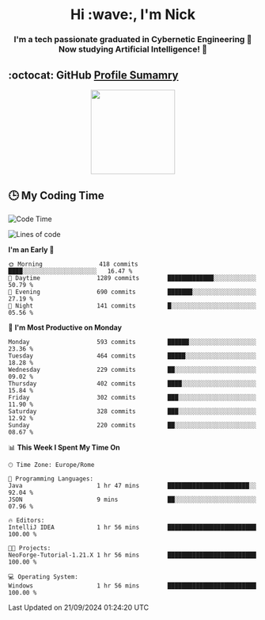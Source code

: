 <h1 align="center">Hi :wave:, I'm Nick</h1>

<h3 align="center">I'm a tech passionate graduated in Cybernetic Engineering 🤖<br>
Now studying Artificial Intelligence! 🧠</h3>


## :octocat: GitHub <a href="https://github.com/vn7n24fzkq/github-profile-summary-cards">Profile Sumamry</a>

<p align="center">
   <img style="height:170px;display:inline-block"  src="http://github-profile-summary-cards.vercel.app/api/cards/profile-details?username=CodeClimberNT&theme=github_dark" />
<!--    <img style="height:170px;display:inline-block"  src="http://github-profile-summary-cards.vercel.app/api/cards/repos-per-language?username=CodeClimberNT&theme=github_dark&exclude=" /> -->
</p>

 ## :clock3: My Coding Time 
 
<!--START_SECTION:waka-->
![Code Time](http://img.shields.io/badge/Code%20Time-370%20hrs%209%20mins-blue)

![Lines of code](https://img.shields.io/badge/From%20Hello%20World%20I%27ve%20Written-2.9%20million%20lines%20of%20code-blue)

**I'm an Early 🐤** 

```text
🌞 Morning                418 commits         ████░░░░░░░░░░░░░░░░░░░░░   16.47 % 
🌆 Daytime                1289 commits        █████████████░░░░░░░░░░░░   50.79 % 
🌃 Evening                690 commits         ███████░░░░░░░░░░░░░░░░░░   27.19 % 
🌙 Night                  141 commits         █░░░░░░░░░░░░░░░░░░░░░░░░   05.56 % 
```
📅 **I'm Most Productive on Monday** 

```text
Monday                   593 commits         ██████░░░░░░░░░░░░░░░░░░░   23.36 % 
Tuesday                  464 commits         █████░░░░░░░░░░░░░░░░░░░░   18.28 % 
Wednesday                229 commits         ██░░░░░░░░░░░░░░░░░░░░░░░   09.02 % 
Thursday                 402 commits         ████░░░░░░░░░░░░░░░░░░░░░   15.84 % 
Friday                   302 commits         ███░░░░░░░░░░░░░░░░░░░░░░   11.90 % 
Saturday                 328 commits         ███░░░░░░░░░░░░░░░░░░░░░░   12.92 % 
Sunday                   220 commits         ██░░░░░░░░░░░░░░░░░░░░░░░   08.67 % 
```


📊 **This Week I Spent My Time On** 

```text
🕑︎ Time Zone: Europe/Rome

💬 Programming Languages: 
Java                     1 hr 47 mins        ███████████████████████░░   92.04 % 
JSON                     9 mins              ██░░░░░░░░░░░░░░░░░░░░░░░   07.96 % 

🔥 Editors: 
IntelliJ IDEA            1 hr 56 mins        █████████████████████████   100.00 % 

🐱‍💻 Projects: 
NeoForge-Tutorial-1.21.X 1 hr 56 mins        █████████████████████████   100.00 % 

💻 Operating System: 
Windows                  1 hr 56 mins        █████████████████████████   100.00 % 
```


 Last Updated on 21/09/2024 01:24:20 UTC
<!--END_SECTION:waka-->

